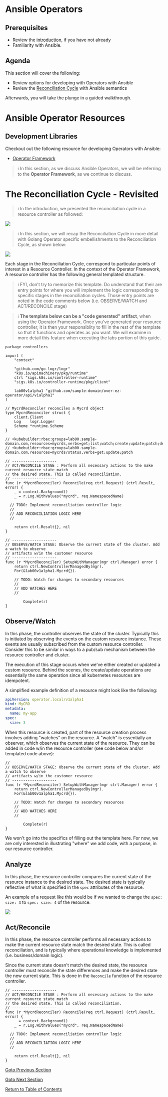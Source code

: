 # Ansible Operators

## Prerequisites

- Review the [introduction](../01/01-introduction.md), if you have not already
- Familiarity with Ansible.

## Agenda

This section will cover the following: 

- Review options for developing with Operators with Ansible
- Review the [Reconciliation Cycle](../01/01-introduction.md#how-do-operators-work) with Ansible semantics

Afterwards, you will take the plunge in a guided walkthrough. 

# Ansible Operator Resources

## Development Libraries

Checkout out the following resource for developing Operators with Ansible: 

- [Operator Framework](https://operatorframework.io/)

> :information_source: In this section, as we discuss Ansible Operators, we will be referring to the __Operator Framework__, as we continue to discuss. 

# The Reconciliation Cycle - Revisited

> :information_source: In the introduction, we presented the reconciliation cycle in a resource controller as followed: 

![](../assets/resource-controller-reconciliation-cycle.png)

> :information_source: In this section, we will recap the Reconciliation Cycle in more detail with Golang Operator specific embellishments to the Reconciliation Cycle, as shown below:  

![](../assets/resource-controller-reconciliation-cycle-golang-operators.png)

Each stage in the Reconciliation Cycle, correspond to particular points of interest in a Resource Controller. In the context of the Operator Framework, A resource controller has the following general templated structure. 

> :information_source: FYI, don't try to memorize this template. Do understand that their are entry points for where you will implement the logic corresponding to specific stages in the reconciliation cycles. Those entry points are noted in the code comments below (i.e. OBSERVE/WATCH and ACT/RECONCILE stage)

> :information_source: **The template below can be a "code generated" artifact**, when using the Operator Framework. Once you've generated your resource controller, it is then your responsiblity to fill in the rest of the template so that it functions and operates as you want. We will examine in more detail this feature when executing the labs portion of this guide. 

```golang
package controllers

import (
	"context"

	"github.com/go-logr/logr"
	"k8s.io/apimachinery/pkg/runtime"
	ctrl "sigs.k8s.io/controller-runtime"
	"sigs.k8s.io/controller-runtime/pkg/client"

	lab00v1alpha1 "github.com/sample-domain/over-ez-operator/api/v1alpha1"
)

// MycrdReconciler reconciles a Mycrd object
type MycrdReconciler struct {
	client.Client
	Log    logr.Logger
	Scheme *runtime.Scheme
}

// +kubebuilder:rbac:groups=lab00.sample-domain.com,resources=mycrds,verbs=get;list;watch;create;update;patch;delete
// +kubebuilder:rbac:groups=lab00.sample-domain.com,resources=mycrds/status,verbs=get;update;patch

// --------------------
// ACT/RECONCILE STAGE : Perform all necessary actions to the make current resource state match
// the desired state. This is called reconciliation.
// --------------------
func (r *MycrdReconciler) Reconcile(req ctrl.Request) (ctrl.Result, error) {
	_ = context.Background()
	_ = r.Log.WithValues("mycrd", req.NamespacedName)

  // TODO: Implement reconciliation controller logic
  // 
  // ADD RECONCILIATION LOGIC HERE
  //

	return ctrl.Result{}, nil
}

// --------------------
// OBSERVE/WATCH STAGE: Observe the current state of the cluster. Add a watch to observe
// artifacts w/in the customer resource
// --------------------
func (r *MycrdReconciler) SetupWithManager(mgr ctrl.Manager) error {
	return ctrl.NewControllerManagedBy(mgr).
    For(&lab00v1alpha1.Mycrd{}).
    
    // TODO: Watch for changes to secondary resources
    // 
    // ADD WATCHES HERE
    //

		Complete(r)
}
```

## Observe/Watch

In this phase, the controller observes the state of the cluster. Typically this is initiated by observing the events on the custom resource instance. These events are usually subscribed from the custom resource controller. Consider this to be similar in ways to a pub/sub mechanism between the resource controller and cluster. 

The execution of this stage occurs when we've either created or updated a custom resource. Behind the scenes, the create/update operations are essentially the same operation since all kubernetes resources are idempotent. 

A simplified example definition of a resource might look like the following: 

```yaml
apiVersion: operator.local/v1alpha1
kind: MyCRD
metadata: 
  name: my-app
spec:
  size: 3
```

When this resource is created, part of the resource creation process involves adding "watches" on the resource. A "watch" is essentially an observer, which observes the current state of the resource. They can be added in code w/in the resource controller (see code below and/or templated code above): 

```golang
// --------------------
// OBSERVE/WATCH STAGE: Observe the current state of the cluster. Add a watch to observe
// artifacts w/in the customer resource
// --------------------
func (r *MycrdReconciler) SetupWithManager(mgr ctrl.Manager) error {
	return ctrl.NewControllerManagedBy(mgr).
    For(&lab00v1alpha1.Mycrd{}).
    
    // TODO: Watch for changes to secondary resources
    // 
    // ADD WATCHES HERE
    //

		Complete(r)
}
```

We won't go into the specifics of filling out the template here. For now, we are only interested in illustrating "where" we add code, with a purpose, in our resource controller. 

## Analyze

In this phase, the resource controller compares the current state of the resource instance to the desired state. The desired state is typically reflective of what is specified in the `spec` attributes of the resource. 

An example of a request like this would be if we wanted to change the `spec: size: 3` to `spec: size: 4` of the resource. 

![](../assets/current-state-desired-state.png)

## Act/Reconcile

In this phase, the resource controller performs all necessary actions to make the current resource state match the desired state. This is called reconciliation, and is typically where operational knowledge is implemented (i.e. business/domain logic).

Since the current state doesn't match the desired state, the resource controller must reconcile the state differences and make the desired state the new current state. This is done in the `Reconcile` function of the resource controller. 

```golang
// --------------------
// ACT/RECONCILE STAGE : Perform all necessary actions to the make current resource state match
// the desired state. This is called reconciliation.
// --------------------
func (r *MycrdReconciler) Reconcile(req ctrl.Request) (ctrl.Result, error) {
	_ = context.Background()
	_ = r.Log.WithValues("mycrd", req.NamespacedName)

  // TODO: Implement reconciliation controller logic
  // 
  // ADD RECONCILIATION LOGIC HERE
  //

	return ctrl.Result{}, nil
}
```

[Goto Previous Section](../02/03-debugging-golang-operators.md)

[Goto Next Section](02-a-golang-operator-over-easy.md)

[Return to Table of Contents](../../../../)
